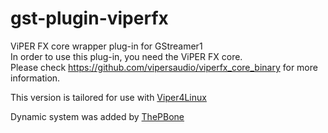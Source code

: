 # gst-plugin-viperfx
ViPER FX core wrapper plug-in for GStreamer1<br>
In order to use this plug-in, you need the ViPER FX core.<br>
Please check https://github.com/vipersaudio/viperfx_core_binary for more information.<br>  

This version is tailored for use with [Viper4Linux](https://github.com/L3vi47h4N/Viper4Linux)  

Dynamic system was added by [ThePBone](https://github.com/ThePBone)
